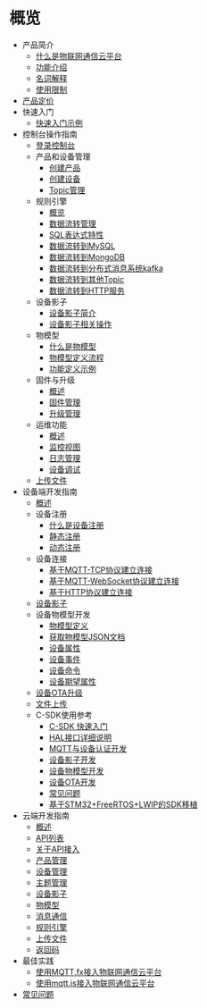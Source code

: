 # 概览

* 产品简介
    * [什么是物联网通信云平台](iot/uiot-core/product_introduction/what_is_iotcore)
    * [功能介绍](iot/uiot-core/product_introduction/function_introduction)
    * [名词解释](iot/uiot-core/product_introduction/terms)
    * [使用限制](iot/uiot-core/product_introduction/limitation)
* [产品定价](iot/uiot-core/pricing)
* 快速入门
    * [快速入门示例](iot/uiot-core/quick_start/scenario_description)
* 控制台操作指南
    * [登录控制台](iot/uiot-core/console_guide/chek_in)
    * 产品和设备管理
        * [创建产品](iot/uiot-core/console_guide/product_device/create_products)
        * [创建设备](iot/uiot-core/console_guide/product_device/create_devcies)
        * [Topic管理](iot/uiot-core/console_guide/product_device/topic)
    * 规则引擎
        * [概览](iot/uiot-core/console_guide/ruleengine/what_is_ruleegngine)
        * [数据流转管理](iot/uiot-core/console_guide/ruleengine/data_forwarding)
        * [SQL表达式特性](iot/uiot-core/console_guide/ruleengine/sql_statements)
        * [数据流转到MySQL](iot/uiot-core/console_guide/ruleengine/forward_data_to_mysql)
        * [数据流转到MongoDB](iot/uiot-core/console_guide/ruleengine/forward_data_to_mongodb)
        * [数据流转到分布式消息系统kafka](iot/uiot-core/console_guide/ruleengine/forward_data_to_kafka)
        * [数据流转到其他Topic](iot/uiot-core/console_guide/ruleengine/forward_data_to_topic)
        * [数据流转到HTTP服务](iot/uiot-core/console_guide/ruleengine/forward_data_to_http)
    * 设备影子
        * [设备影子简介](iot/uiot-core/console_guide/device_shadow/waht_is_deviceshadow)
        * [设备影子相关操作](iot/uiot-core/console_guide/device_shadow/operation_guide)
    * 物模型
        * [什么是物模型](iot/uiot-core/console_guide/thingmode/what_is_thingmode)
        * [物模型定义流程](iot/uiot-core/console_guide/thingmode/thingmode_guide)
        * [功能定义示例](iot/uiot-core/console_guide/thingmode/operation_example)
    * 固件与升级
        * [概述](iot/uiot-core/console_guide/ota/what_is_ota)
        * [固件管理](iot/uiot-core/console_guide/ota/firmware_management)
        * [升级管理](iot/uiot-core/console_guide/ota/firmware_update)
    * 运维功能
        * [概述](iot/uiot-core/console_guide/monitoring_maintenance/monitoring_maintenance_introduction)
        * [监控视图](iot/uiot-core/console_guide/monitoring_maintenance/monitor)
        * [日志管理](iot/uiot-core/console_guide/monitoring_maintenance/log)
        * [设备调试](iot/uiot-core/console_guide/monitoring_maintenance/online_debug)
    * [上传文件](iot/uiot-core/console_guide/uploadfile)
* 设备端开发指南
    * [概述](iot/uiot-core/device_develop_guide/sdkdownload)
    * 设备注册
        * [什么是设备注册](iot/uiot-core/device_develop_guide/authenticate_devices/what_is_authenticate_devices)
        * [静态注册](iot/uiot-core/device_develop_guide/authenticate_devices/unique-certificate-per-device_authentication)
        * [动态注册](iot/uiot-core/device_develop_guide/authenticate_devices/unique-certificate-per-product_authentication)
    * 设备连接
        * [基于MQTT-TCP协议建立连接](iot/uiot-core/device_develop_guide/deviceconnect/mqttconnect)
        * [基于MQTT-WebSocket协议建立连接](iot/uiot-core/device_develop_guide/deviceconnect/websocketconnect)
        * [基于HTTP协议建立连接](iot/uiot-core/device_develop_guide/deviceconnect/httpconnect)
    * [设备影子](iot/uiot-core/device_develop_guide/device_shadow)
    * 设备物模型开发
        * [物模型定义](iot/uiot-core/device_develop_guide/thingmode/what_is_thingmode)
        * [获取物模型JSON文档](iot/uiot-core/device_develop_guide/thingmode/get_json)
        * [设备属性](iot/uiot-core/device_develop_guide/thingmode/property)
        * [设备事件](iot/uiot-core/device_develop_guide/thingmode/event)
        * [设备命令](iot/uiot-core/device_develop_guide/thingmode/command)
        * [设备期望属性](iot/uiot-core/device_develop_guide/thingmode/desired)
    * [设备OTA升级](iot/uiot-core/device_develop_guide/ota)
    * [文件上传](iot/uiot-core/device_develop_guide/uploadfile)
    * C-SDK使用参考
        * [C-SDK 快速入门](iot/uiot-core/device_develop_guide/c_sdk_example/csdkquickstart)
        * [HAL接口详细说明](iot/uiot-core/device_develop_guide/c_sdk_example/halinterface)
        * [MQTT与设备认证开发](iot/uiot-core/device_develop_guide/c_sdk_example/mqttinterface)
        * [设备影子开发](iot/uiot-core/device_develop_guide/c_sdk_example/deviceshadowinterface)
        * [设备物模型开发](iot/uiot-core/device_develop_guide/c_sdk_example/thingmodelinterface)
        * [设备OTA开发](iot/uiot-core/device_develop_guide/c_sdk_example/otainterface)
        * [常见问题](iot/uiot-core/device_develop_guide/c_sdk_example/commonerror)
        * [基于STM32+FreeRTOS+LWIP的SDK移植](iot/uiot-core/device_develop_guide/c_sdk_example/stm32_freertos_lwip_portingguide)
* 云端开发指南
    * [概述](iot/uiot-core/api_guide/summary)
    * [API列表](iot/uiot-core/api_guide/api_list)
    * [关于API接入](iot/uiot-core/api_guide/api_guidehelp)
    * [产品管理](iot/uiot-core/api_guide/productmgmtapi)
    * [设备管理](iot/uiot-core/api_guide/devicemgmtapi)
    * [主题管理](iot/uiot-core/api_guide/topicmgmt)
    * [设备影子](iot/uiot-core/api_guide/deviceshadowmgmtapi)
    * [物模型](iot/uiot-core/api_guide/tingmodemgmtapi)
    * [消息通信](iot/uiot-core/api_guide/messagemgmtapi)
    * [规则引擎](iot/uiot-core/api_guide/ruleeneinmgmt)
    * [上传文件](iot/uiot-core/api_guide/uploadfile)
    * [返回码](iot/uiot-core/api_guide/retcode)
* 最佳实践
    * [使用MQTT.fx接入物联网通信云平台](iot/uiot-core/best_practices/connect_to_iotcore_using_mqtt.fx)
    * [使用mqtt.js接入物联网通信云平台](iot/uiot-core/best_practices/connect_to_iotcore_with_mqtt.js)
* [常见问题](iot/uiot-core/faq)




    
   
   
    
        